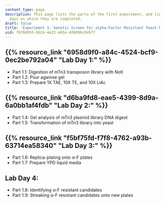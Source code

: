 ```yaml
---
content_type: page
description: This page lists the parts of the first experiment, and links to the lab
  days on which they are completed.
draft: false
title: 'Experiment 1: Genetic Screen for alpha-Factor Resistant Yeast Mutants'
uid: 7670d955-bb24-4e23-a65e-42b696c945f7
---
```

## {{% resource_link "6958d9f0-a84c-4524-bcf9-0ec2be792a04" "Lab Day 1:" %}}

- Part 1.1: Digestion of mTn3 transposon library with NotI
- Part 1.2: Pour agarose gel
- Part 1.3: Prepare 1X TAE, 10X TE, and 10X LiAc

## {{% resource_link "d6ba9fd8-eae5-4399-8d9a-6a0bb1af4fdb" "Lab Day 2:" %}}

- Part 1.4: Gel analysis of mTn3 plasmid library DNA digest
- Part 1.5: Transformation of mTn3 library into yeast

## {{% resource_link "f5bf75fd-f7f8-4762-a93b-63714ea58340" "Lab Day 3:" %}}

- Part 1.6: Replica-plating onto α-F plates
- Part 1.7: Prepare YPD liquid media

## Lab Day 4:

- Part 1.8: Identifying α-F resistant candidates
- Part 1.9: Streaking α-F resistant candidates onto new plates